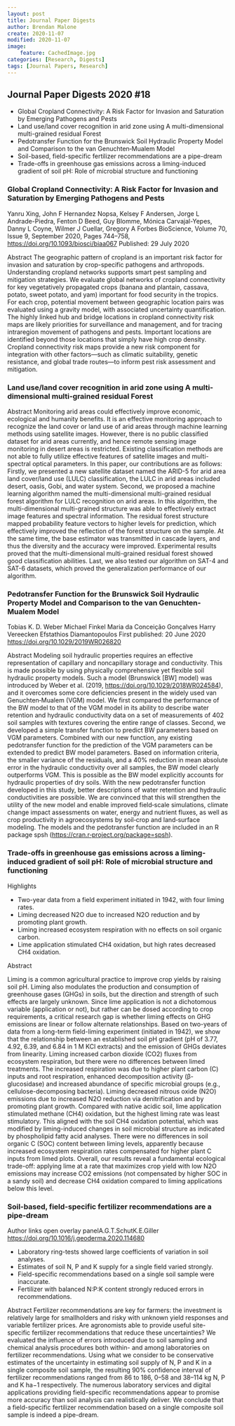 ```yaml
---
layout: post
title: Journal Paper Digests
author: Brendan Malone
create: 2020-11-07
modified: 2020-11-07
image:
    feature: CachedImage.jpg
categories: [Research, Digests]
tags: [Journal Papers, Research]
---
```


## Journal Paper Digests 2020 #18

* Global Cropland Connectivity: A Risk Factor for Invasion and Saturation by Emerging Pathogens and Pests 
* Land use/land cover recognition in arid zone using A multi-dimensional multi-grained residual Forest
* Pedotransfer Function for the Brunswick Soil Hydraulic Property Model and Comparison to the van Genuchten‐Mualem Model
* Soil-based, field-specific fertilizer recommendations are a pipe-dream
* Trade-offs in greenhouse gas emissions across a liming-induced gradient of soil pH: Role of microbial structure and functioning


<!--more-->

###  Global Cropland Connectivity: A Risk Factor for Invasion and Saturation by Emerging Pathogens and Pests 

Yanru Xing,  John F Hernandez Nopsa,  Kelsey F Andersen,  Jorge L Andrade-Piedra, Fenton D Beed,  Guy Blomme,  Mónica Carvajal-Yepes,  Danny L Coyne,  Wilmer J Cuellar, Gregory A Forbes
BioScience, Volume 70, Issue 9, September 2020, Pages 744–758, https://doi.org/10.1093/biosci/biaa067
Published: 29 July 2020


Abstract
The geographic pattern of cropland is an important risk factor for invasion and saturation by crop-specific pathogens and arthropods. Understanding cropland networks supports smart pest sampling and mitigation strategies. We evaluate global networks of cropland connectivity for key vegetatively propagated crops (banana and plantain, cassava, potato, sweet potato, and yam) important for food security in the tropics. For each crop, potential movement between geographic location pairs was evaluated using a gravity model, with associated uncertainty quantification. The highly linked hub and bridge locations in cropland connectivity risk maps are likely priorities for surveillance and management, and for tracing intraregion movement of pathogens and pests. Important locations are identified beyond those locations that simply have high crop density. Cropland connectivity risk maps provide a new risk component for integration with other factors—such as climatic suitability, genetic resistance, and global trade routes—to inform pest risk assessment and mitigation.

### Land use/land cover recognition in arid zone using A multi-dimensional multi-grained residual Forest

Abstract
Monitoring arid areas could effectively improve economic, ecological and humanity benefits. It is an effective monitoring approach to recognize the land cover or land use of arid areas through machine learning methods using satellite images. However, there is no public classified dataset for arid areas currently, and hence remote sensing image monitoring in desert areas is restricted. Existing classification methods are not able to fully utilize effective features of satellite images and multi-spectral optical parameters. In this paper, our contributions are as follows: Firstly, we presented a new satellite dataset named the ARID-5 for arid area land cover/land use (LULC) classification, the LULC in arid areas included desert, oasis, Gobi, and water system. Second, we proposed a machine learning algorithm named the multi-dimensional multi-grained residual forest algorithm for LULC recognition on arid areas. In this algorithm, the multi-dimensional multi-grained structure was able to effectively extract image features and spectral information. The residual forest structure mapped probability feature vectors to higher levels for prediction, which effectively improved the reflection of the forest structure on the sample. At the same time, the base estimator was transmitted in cascade layers, and thus the diversity and the accuracy were improved. Experimental results proved that the multi-dimensional multi-grained residual forest showed good classification abilities. Last, we also tested our algorithm on SAT-4 and SAT-6 datasets, which proved the generalization performance of our algorithm.

### Pedotransfer Function for the Brunswick Soil Hydraulic Property Model and Comparison to the van Genuchten‐Mualem Model

Tobias K. D. Weber  Michael Finkel  Maria da Conceição Gonçalves  Harry Vereecken  Efstathios Diamantopoulos
First published: 20 June 2020 https://doi.org/10.1029/2019WR026820

Abstract
Modeling soil hydraulic properties requires an effective representation of capillary and noncapillary storage and conductivity. This is made possible by using physically comprehensive yet flexible soil hydraulic property models. Such a model (Brunswick [BW] model) was introduced by Weber et al. (2019, https://doi.org/10.1029/2018WR024584), and it overcomes some core deficiencies present in the widely used van Genuchten‐Mualem (VGM) model. We first compared the performance of the BW model to that of the VGM model in its ability to describe water retention and hydraulic conductivity data on a set of measurements of 402 soil samples with textures covering the entire range of classes. Second, we developed a simple transfer function to predict BW parameters based on VGM parameters. Combined with our new function, any existing pedotransfer function for the prediction of the VGM parameters can be extended to predict BW model parameters. Based on information criteria, the smaller variance of the residuals, and a 40% reduction in mean absolute error in the hydraulic conductivity over all samples, the BW model clearly outperforms VGM. This is possible as the BW model explicitly accounts for hydraulic properties of dry soils. With the new pedotransfer function developed in this study, better descriptions of water retention and hydraulic conductivities are possible. We are convinced that this will strengthen the utility of the new model and enable improved field‐scale simulations, climate change impact assessments on water, energy and nutrient fluxes, as well as crop productivity in agroecosystems by soil‐crop and land‐surface modeling. The models and the pedotransfer function are included in an R package spsh (https://cran.r‐project.org/package=spsh).


### Trade-offs in greenhouse gas emissions across a liming-induced gradient of soil pH: Role of microbial structure and functioning

Highlights
* Two-year data from a field experiment initiated in 1942, with four liming rates.
* Liming decreased N2O due to increased N2O reduction and by promoting plant growth.
* Liming increased ecosystem respiration with no effects on soil organic carbon.
* Lime application stimulated CH4 oxidation, but high rates decreased CH4 oxidation.


Abstract

Liming is a common agricultural practice to improve crop yields by raising soil pH. Liming also modulates the production and consumption of greenhouse gases (GHGs) in soils, but the direction and strength of such effects are largely unknown. Since lime application is not a dichotomous variable (application or not), but rather can be dosed according to crop requirements, a critical research gap is whether liming effects on GHG emissions are linear or follow alternate relationships. Based on two-years of data from a long-term field-liming experiment (initiated in 1942), we show that the relationship between an established soil pH gradient (pH of 3.77, 4.92, 6.39, and 6.84 in 1 M KCl extracts) and the emission of GHGs deviates from linearity. Liming increased carbon dioxide (CO2) fluxes from ecosystem respiration, but there were no differences between limed treatments. The increased respiration was due to higher plant carbon (C) inputs and root respiration, enhanced decomposition activity (β-glucosidase) and increased abundance of specific microbial groups (e.g., cellulose-decomposing bacteria). Liming decreased nitrous oxide (N2O) emissions due to increased N2O reduction via denitrification and by promoting plant growth. Compared with native acidic soil, lime application stimulated methane (CH4) oxidation, but the highest liming rate was least stimulatory. This aligned with the soil CH4 oxidation potential, which was modified by liming-induced changes in soil microbial structure as indicated by phospholipid fatty acid analyses. There were no differences in soil organic C (SOC) content between liming levels, apparently because increased ecosystem respiration rates compensated for higher plant C inputs from limed plots. Overall, our results reveal a fundamental ecological trade-off: applying lime at a rate that maximizes crop yield with low N2O emissions may increase CO2 emissions (not compensated by higher SOC in a sandy soil) and decrease CH4 oxidation compared to liming applications below this level.

### Soil-based, field-specific fertilizer recommendations are a pipe-dream
Author links open overlay panelA.G.T.SchutK.E.Giller
https://doi.org/10.1016/j.geoderma.2020.114680


* Laboratory ring-tests showed large coefficients of variation in soil analyses.
* Estimates of soil N, P and K supply for a single field varied strongly.
* Field-specific recommendations based on a single soil sample were inaccurate.
* Fertilizer with balanced N:P:K content strongly reduced errors in recommendations.


Abstract
Fertilizer recommendations are key for farmers: the investment is relatively large for smallholders and risky with unknown yield responses and variable fertilizer prices. Are agronomists able to provide useful site-specific fertilizer recommendations that reduce these uncertainties? We evaluated the influence of errors introduced due to soil sampling and chemical analysis procedures both within- and among laboratories on fertilizer recommendations. Using what we consider to be conservative estimates of the uncertainty in estimating soil supply of N, P and K in a single composite soil sample, the resulting 90% confidence interval of fertilizer recommendations ranged from 86 to 186, 0–58 and 38–114 kg N, P and K ha−1 respectively. The numerous laboratory services and digital applications providing field-specific recommendations appear to promise more accuracy than soil analysis can realistically deliver. We conclude that a field-specific fertilizer recommendation based on a single composite soil sample is indeed a pipe-dream.
